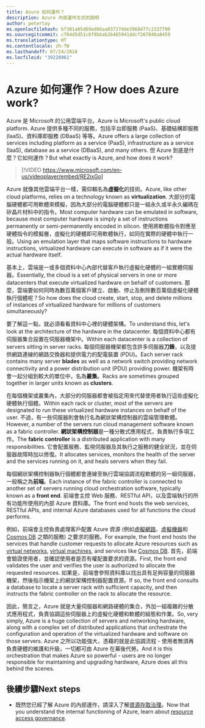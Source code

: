 ```yaml
---
title: Azure 如何運作？
description: Azure 內部運作方式的說明
author: petertay
ms.openlocfilehash: bf301a05d69ed66aa03727dde3968477c2337790
ms.sourcegitcommit: c704d5d51c8f9bbab26465941ddcf267040a8459
ms.translationtype: HT
ms.contentlocale: zh-TW
ms.lasthandoff: 07/24/2018
ms.locfileid: "39228961"
---
```

# <a name="how-does-azure-work"></a><span data-ttu-id="52289-103">Azure 如何運作？</span><span class="sxs-lookup"><span data-stu-id="52289-103">How does Azure work?</span></span>

<span data-ttu-id="52289-104">Azure 是 Microsoft 的公用雲端平台。</span><span class="sxs-lookup"><span data-stu-id="52289-104">Azure is Microsoft's public cloud platform.</span></span> <span data-ttu-id="52289-105">Azure 提供多種不同的服務，包括平台即服務 (PaaS)、基礎結構即服務 (IaaS)、資料庫即服務 (DBaaS) 等等。</span><span class="sxs-lookup"><span data-stu-id="52289-105">Azure offers a large collection of services including platform as a service (PaaS), infrastructure as a service (IaaS), database as a service (DBaaS), and many others.</span></span> <span data-ttu-id="52289-106">但 Azure 到底是什麼？它如何運作？</span><span class="sxs-lookup"><span data-stu-id="52289-106">But what exactly is Azure, and how does it work?</span></span>

> [!VIDEO https://www.microsoft.com/en-us/videoplayer/embed/RE2ixGo] 

<span data-ttu-id="52289-107">Azure 就像其他雲端平台一樣，需仰賴名為**虛擬化**的技術。</span><span class="sxs-lookup"><span data-stu-id="52289-107">Azure, like other cloud platforms, relies on a technology known as **virtualization**.</span></span> <span data-ttu-id="52289-108">大部分的電腦硬體都可用軟體來模擬，因為大部分的電腦硬體都只是一組永久或半永久編碼在矽晶片材料中的指令。</span><span class="sxs-lookup"><span data-stu-id="52289-108">Most computer hardware can be emulated in software, because most computer hardware is simply a set of instructions permanently or semi-permanently encoded in silicon.</span></span> <span data-ttu-id="52289-109">使用將軟體指令對應至硬體指令的模擬層，虛擬化的硬體即可用軟體執行，如同在實際的硬體中執行一般。</span><span class="sxs-lookup"><span data-stu-id="52289-109">Using an emulation layer that maps software instructions to hardware instructions, virtualized hardware can execute in software as if it were the actual hardware itself.</span></span>

<span data-ttu-id="52289-110">基本上，雲端是一或多個資料中心內部代替客戶執行虛擬化硬體的一組實體伺服器。</span><span class="sxs-lookup"><span data-stu-id="52289-110">Essentially, the cloud is a set of physical servers in one or more datacenters that execute virtualized hardware on behalf of customers.</span></span> <span data-ttu-id="52289-111">那麼，雲端要如何同時為數百萬個客戶建立、啟動、停止及刪除數百萬個虛擬化硬體執行個體呢？</span><span class="sxs-lookup"><span data-stu-id="52289-111">So how does the cloud create, start, stop, and delete millions of instances of virtualized hardware for millions of customers simultaneously?</span></span>

<span data-ttu-id="52289-112">要了解這一點，就必須看看資料中心裡的硬體架構。</span><span class="sxs-lookup"><span data-stu-id="52289-112">To understand this, let's look at the architecture of the hardware in the datacenter.</span></span>  <span data-ttu-id="52289-113">每個資料中心都有伺服器集合設置在伺服器機架中。</span><span class="sxs-lookup"><span data-stu-id="52289-113">Within each datacenter is a collection of servers sitting in server racks.</span></span> <span data-ttu-id="52289-114">每個伺服器機架都包含許多伺服器**刀鋒**，以及提供網路連線的網路交換器和提供電力的配電裝置 (PDU)。</span><span class="sxs-lookup"><span data-stu-id="52289-114">Each server rack contains many server **blades** as well as a network switch providing network connectivity and a power distribution unit (PDU) providing power.</span></span> <span data-ttu-id="52289-115">機架有時會一起分組到較大的單位中，名為**叢集**。</span><span class="sxs-lookup"><span data-stu-id="52289-115">Racks are sometimes grouped together in larger units known as **clusters**.</span></span> 

<span data-ttu-id="52289-116">在每個機架或叢集內，大部分的伺服器都會被指定用來代替使用者執行這些虛擬化硬體執行個體。</span><span class="sxs-lookup"><span data-stu-id="52289-116">Within each rack or cluster, most of the servers are designated to run these virtualized hardware instances on behalf of the user.</span></span> <span data-ttu-id="52289-117">不過，有一些伺服器則會執行名為網狀架構控制器的雲端管理軟體。</span><span class="sxs-lookup"><span data-stu-id="52289-117">However, a number of the servers run cloud management software known as a fabric controller.</span></span> <span data-ttu-id="52289-118">**網狀架構控制器**是一種分散式應用程式，負責執行多項工作。</span><span class="sxs-lookup"><span data-stu-id="52289-118">The **fabric controller** is a distributed application with many responsibilities.</span></span> <span data-ttu-id="52289-119">它會配置服務、監視伺服器及其執行之服務的健全狀況，並在伺服器故障時加以修復。</span><span class="sxs-lookup"><span data-stu-id="52289-119">It allocates services, monitors the health of the server and the services running on it, and heals servers when they fail.</span></span>

<span data-ttu-id="52289-120">每個網狀架構控制器執行個體都會連線至執行雲端協調流程軟體的另一組伺服器，一般稱之為**前端**。</span><span class="sxs-lookup"><span data-stu-id="52289-120">Each instance of the fabric controller is connected to another set of servers running cloud orchestration software, typically known as a **front end**.</span></span> <span data-ttu-id="52289-121">前端會主控 Web 服務、RESTful API，以及雲端執行的所有功能所使用的內部 Azure 資料庫。</span><span class="sxs-lookup"><span data-stu-id="52289-121">The front end hosts the web services, RESTful APIs, and internal Azure databases used for all functions the cloud performs.</span></span> 

<span data-ttu-id="52289-122">例如，前端會主控負責處理客戶配置 Azure 資源 (例如[虛擬網路][vnet]、[虛擬機器][vms]和 [Cosmos DB][cosmosdb] 之類的服務) 之要求的服務。</span><span class="sxs-lookup"><span data-stu-id="52289-122">For example, the front end hosts the services that handle customer requests to allocate Azure resources such as [virtual networks][vnet], [virtual machines][vms], and services like [Cosmos DB][cosmosdb].</span></span> <span data-ttu-id="52289-123">首先，前端會驗證使用者，並確認使用者是否有權配置要求的資源。</span><span class="sxs-lookup"><span data-stu-id="52289-123">First, the front end validates the user and verifies the user is authorized to allocate the requested resources.</span></span> <span data-ttu-id="52289-124">如果是，前端會參照資料庫以找出具有足夠容量的伺服器機架，然後指示機架上的網狀架構控制器配置資源。</span><span class="sxs-lookup"><span data-stu-id="52289-124">If so, the front end consults a database to locate a server rack with sufficient capacity, and then instructs the fabric controller on the rack to allocate the resource.</span></span>

<span data-ttu-id="52289-125">因此，簡言之，Azure 就是大量伺服器和網路硬體的集合，外加一組複雜的分散式應用程式，負責協調這些伺服器上的虛擬化硬體和軟體的組態和作業。</span><span class="sxs-lookup"><span data-stu-id="52289-125">So, very simply, Azure is a huge collection of servers and networking hardware, along with a complex set of distributed applications that orchestrate the configuration and operation of the virtualized hardware and software on those servers.</span></span> <span data-ttu-id="52289-126">Azure 之所以功能強大，憑藉的就是此協調流程 - 使用者無須再負責硬體的維護和升級，一切都可由 Azure 在幕後代勞。</span><span class="sxs-lookup"><span data-stu-id="52289-126">And it is this orchestration that makes Azure so powerful - users are no longer responsible for maintaining and upgrading hardware, Azure does all this behind the scenes.</span></span> 

## <a name="next-steps"></a><span data-ttu-id="52289-127">後續步驟</span><span class="sxs-lookup"><span data-stu-id="52289-127">Next steps</span></span>

* <span data-ttu-id="52289-128">既然您已經了解 Azure 的內部運作，請深入了解[資源存取治理](governance-explainer.md)。</span><span class="sxs-lookup"><span data-stu-id="52289-128">Now that you understand the internal functioning of Azure, learn about [resource access governance](governance-explainer.md).</span></span> 

<!-- Links -->

[cosmosdb]: /azure/cosmos-db/introduction
[docs-add-users-to-aad]: /azure/active-directory/add-users-azure-active-directory?toc=/azure/architecture/cloud-adoption-guide/toc.json
[vms]: /azure/virtual-machines/
[vnet]: /azure/virtual-network/virtual-networks-overview

